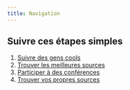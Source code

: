 ```yaml
---
title: Navigation
---
```


## Suivre ces étapes simples
1.  [Suivre des gens cools](#follow-cool-people)
2.  [Trouver les meilleures sources](#find-the-best-sources)
3.  [Participer à des conférences](#attend-conferences)
4.  [Trouver vos propres sources](#get-your-own-sources)
